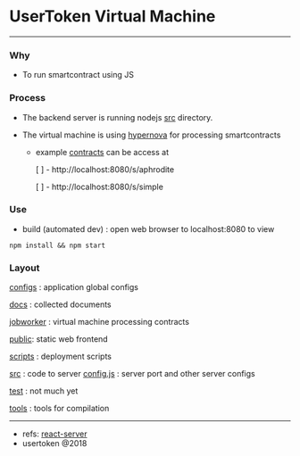 # UserToken Virtual Machine
--------------------

### Why

- To run smartcontract using JS

### Process

- The backend server is running nodejs [src](./src/server.js) directory.

- The virtual machine is using [hypernova](https://github.com/airbnb/hypernova) for processing smartcontracts

    - example [contracts](./jobworker) can be access at 

      [ ] - http://localhost:8080/s/aphrodite 

      [ ] - http://localhost:8080/s/simple

### Use

- build (automated dev) : open web browser to localhost:8080 to view

```
npm install && npm start
```


### Layout

 [configs](./configs) : application global configs

 [docs](./docs) : collected documents

 [jobworker](./jobworker)  : virtual machine processing contracts

 [public](./public): static web frontend

 [scripts](./scripts) : deployment scripts

 [src](./src) : code to server
  [config.js](./src/config.js) : server port and other server configs

 [test](./test) : not much yet

 [tools](./tools) : tools for compilation

-----
- refs: [react-server](README-orig.md)
- usertoken @2018
